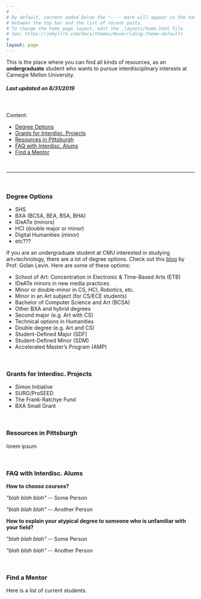 ```yaml
---
#
# By default, content added below the "---" mark will appear in the home page
# between the top bar and the list of recent posts.
# To change the home page layout, edit the _layouts/home.html file.
# See: https://jekyllrb.com/docs/themes/#overriding-theme-defaults
#
layout: page
---
```


This is the place where you can find all kinds of resources, as an **undergraduate** student who wants to pursue interdisciplinary interests at Carnegie Mellon University.

##### *Last updated on 8/31/2019*

<br>

Content:
- [Degree Options](#degree-options)
- [Grants for Interdisc. Projects](#grants-for-nterdisc-projects)
- [Resources in Pittsburgh](#resources-in-pittsburgh)
- [FAQ with Interdisc. Alums](#faq-with-interdisc-alums)
- [Find a Mentor](#find-a-mentor)

<br>

---

<br>

### Degree Options


- SHS
- BXA (BCSA, BEA, BSA, BHA)
- IDeATe (minors)
- HCI (double major or minor)
- Digital Humanities (minor)
- etc???

If you are an undergraduate student at CMU interested in studying art+technology, there are a lot of degree options. Check out this [blog](http://www.flong.com/blog/2017/art-technology-options-at-cmu/) by Prof. Golan Levin. Here are some of these options:

- School of Art: Concentration in Electronic & Time-Based Arts (ETB)
- IDeATe minors in new media practices
- Minor or double-minor in CS, HCI, Robotics, etc.
- Minor in an Art subject (for CS/ECE students)
- Bachelor of Computer Science and Art (BCSA)
- Other BXA and hybrid degrees
- Second major (e.g. Art with CS)
- Technical options in Humanities
- Double degree (e.g. Art and CS)
- Student-Defined Major (SDF)
- Student-Defined Minor (SDM)
- Accelerated Master’s Program (AMP)

<br>

### Grants for Interdisc. Projects

- Simon Initiative
- SURG/ProSEED
- The Frank-Ratchye Fund
- BXA Small Grant

<br>

### Resources in Pittsburgh

lorem ipsum

<br>

### FAQ with Interdisc. Alums

**How to choose courses?**

*"blah blah blah"* -- Some Person

*"blah blah blah"* -- Another Person

**How to explain your atypical degree to someone who is unfamiliar with your field?**

*"blah blah blah"* -- Some Person

*"blah blah blah"* -- Another Person

<br>

### Find a Mentor

Here is a list of current students.
